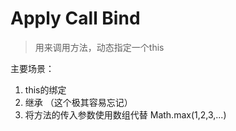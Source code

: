# Apply Call Bind 

>用来调用方法，动态指定一个this

主要场景：
1. this的绑定
2. 继承       （这个极其容易忘记）
3. 将方法的传入参数使用数组代替  Math.max(1,2,3,...)



